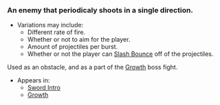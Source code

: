 ### An enemy that periodicaly shoots in a single direction.

- Variations may include:
	- Different rate of fire.
	- Whether or not to aim for the player.
	- Amount of projectiles per burst.
	- Whether or not the player can [Slash Bounce](../../../../Player%20Character/Ultion/Abilities/Slash.md) off of the projectiles.

Used as an obstacle, and as a part of the [Growth](Growth.md) boss fight.

- Appears in:
	- [Sword Intro](../../../Levels/Sword%20Intro.md)
	- [Growth](../../../Levels/Growth.md)
